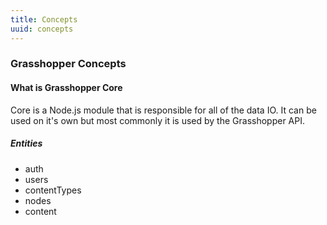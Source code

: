 ```yaml
---
title: Concepts
uuid: concepts
---
```

### Grasshopper Concepts

#### What is Grasshopper Core

Core is a Node.js module that is responsible for all of the data IO. It can be used on it's own but most commonly it is used by the Grasshopper API.

##### Entities

* auth
* users
* contentTypes
* nodes
* content
